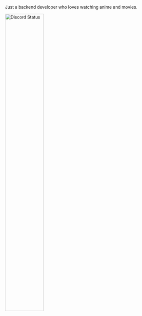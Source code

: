 <p>Just a backend developer who loves watching anime and movies.</p>
<a href="https://discord.com/users/690124524015845378" target="_blank">
	<img width="50%" align="center" alt="Discord Status" src="https://lanyard.cnrad.dev/api/690124524015845378?bg=1f1f1f&borderRadius=5px&idleMessage=Just a backend developer who loves watching anime and movies.">
</a>
